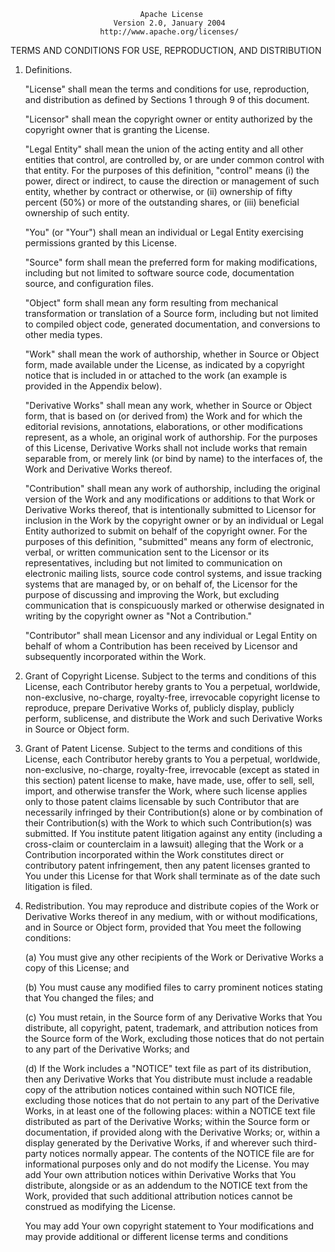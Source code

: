 
                                 Apache License
                           Version 2.0, January 2004
                        http://www.apache.org/licenses/

TERMS AND CONDITIONS FOR USE, REPRODUCTION, AND DISTRIBUTION

1.  Definitions.

    "License" shall mean the terms and conditions for use, reproduction,
    and distribution as defined by Sections 1 through 9 of this document.

    "Licensor" shall mean the copyright owner or entity authorized by
    the copyright owner that is granting the License.

    "Legal Entity" shall mean the union of the acting entity and all
    other entities that control, are controlled by, or are under common
    control with that entity. For the purposes of this definition,
    "control" means (i) the power, direct or indirect, to cause the
    direction or management of such entity, whether by contract or
    otherwise, or (ii) ownership of fifty percent (50%) or more of the
    outstanding shares, or (iii) beneficial ownership of such entity.

    "You" (or "Your") shall mean an individual or Legal Entity
    exercising permissions granted by this License.

    "Source" form shall mean the preferred form for making modifications,
    including but not limited to software source code, documentation
    source, and configuration files.

    "Object" form shall mean any form resulting from mechanical
    transformation or translation of a Source form, including but
    not limited to compiled object code, generated documentation,
    and conversions to other media types.

    "Work" shall mean the work of authorship, whether in Source or
    Object form, made available under the License, as indicated by a
    copyright notice that is included in or attached to the work
    (an example is provided in the Appendix below).

    "Derivative Works" shall mean any work, whether in Source or Object
    form, that is based on (or derived from) the Work and for which the
    editorial revisions, annotations, elaborations, or other modifications
    represent, as a whole, an original work of authorship. For the purposes
    of this License, Derivative Works shall not include works that remain
    separable from, or merely link (or bind by name) to the interfaces of,
    the Work and Derivative Works thereof.

    "Contribution" shall mean any work of authorship, including
    the original version of the Work and any modifications or additions
    to that Work or Derivative Works thereof, that is intentionally
    submitted to Licensor for inclusion in the Work by the copyright owner
    or by an individual or Legal Entity authorized to submit on behalf of
    the copyright owner. For the purposes of this definition, "submitted"
    means any form of electronic, verbal, or written communication sent
    to the Licensor or its representatives, including but not limited to
    communication on electronic mailing lists, source code control systems,
    and issue tracking systems that are managed by, or on behalf of, the
    Licensor for the purpose of discussing and improving the Work, but
    excluding communication that is conspicuously marked or otherwise
    designated in writing by the copyright owner as "Not a Contribution."

    "Contributor" shall mean Licensor and any individual or Legal Entity
    on behalf of whom a Contribution has been received by Licensor and
    subsequently incorporated within the Work.

2.  Grant of Copyright License. Subject to the terms and conditions of
    this License, each Contributor hereby grants to You a perpetual,
    worldwide, non-exclusive, no-charge, royalty-free, irrevocable
    copyright license to reproduce, prepare Derivative Works of,
    publicly display, publicly perform, sublicense, and distribute the
    Work and such Derivative Works in Source or Object form.

3.  Grant of Patent License. Subject to the terms and conditions of
    this License, each Contributor hereby grants to You a perpetual,
    worldwide, non-exclusive, no-charge, royalty-free, irrevocable
    (except as stated in this section) patent license to make, have made,
    use, offer to sell, sell, import, and otherwise transfer the Work,
    where such license applies only to those patent claims licensable
    by such Contributor that are necessarily infringed by their
    Contribution(s) alone or by combination of their Contribution(s)
    with the Work to which such Contribution(s) was submitted. If You
    institute patent litigation against any entity (including a
    cross-claim or counterclaim in a lawsuit) alleging that the Work
    or a Contribution incorporated within the Work constitutes direct
    or contributory patent infringement, then any patent licenses
    granted to You under this License for that Work shall terminate
    as of the date such litigation is filed.

4.  Redistribution. You may reproduce and distribute copies of the
    Work or Derivative Works thereof in any medium, with or without
    modifications, and in Source or Object form, provided that You
    meet the following conditions:

    (a) You must give any other recipients of the Work or
    Derivative Works a copy of this License; and

    (b) You must cause any modified files to carry prominent notices
    stating that You changed the files; and

    (c) You must retain, in the Source form of any Derivative Works
    that You distribute, all copyright, patent, trademark, and
    attribution notices from the Source form of the Work,
    excluding those notices that do not pertain to any part of
    the Derivative Works; and

    (d) If the Work includes a "NOTICE" text file as part of its
    distribution, then any Derivative Works that You distribute must
    include a readable copy of the attribution notices contained
    within such NOTICE file, excluding those notices that do not
    pertain to any part of the Derivative Works, in at least one
    of the following places: within a NOTICE text file distributed
    as part of the Derivative Works; within the Source form or
    documentation, if provided along with the Derivative Works; or,
    within a display generated by the Derivative Works, if and
    wherever such third-party notices normally appear. The contents
    of the NOTICE file are for informational purposes only and
    do not modify the License. You may add Your own attribution
    notices within Derivative Works that You distribute, alongside
    or as an addendum to the NOTICE text from the Work, provided
    that such additional attribution notices cannot be construed
    as modifying the License.

    You may add Your own copyright statement to Your modifications and
    may provide additional or different license terms and conditions